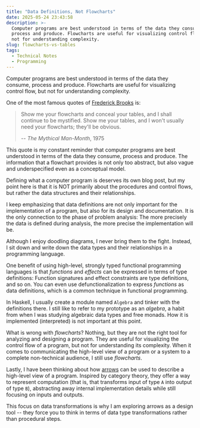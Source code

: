 ```yaml
---
title: "Data Definitions, Not Flowcharts"
date: 2025-05-24 23:43:58
description: >-
  Computer programs are best understood in terms of the data they consume,
  process and produce. Flowcharts are useful for visualizing control flow, but
  not for understanding complexity.
slug: flowcharts-vs-tables
tags:
  - Technical Notes
  - Programming
---
```


Computer programs are best understood in terms of the data they consume, process
and produce. Flowcharts are useful for visualizing control flow, but not for
understanding complexity.

<!--more-->

One of the most famous quotes of [Frederick Brooks] is:

> Show me your flowcharts and conceal your tables, and I shall continue to be
> mystified. Show me your tables, and I won't usually need your flowcharts;
> they'll be obvious.
>
> -- _The Mythical Man-Month_, 1975

This quote is my constant reminder that computer programs are best understood in
terms of the data they consume, process and produce. The information that a
flowchart provides is not only too abstract, but also vague and underspecified
even as a conceptual model.

Defining what a computer program is deserves its own blog post, but my point
here is that it is NOT primarily about the procedures and control flows, but
rather the data structures and their relationships.

I keep emphasizing that data definitions are not only important for the
implementation of a program, but also for its design and documentation. It is
the only connection to the phase of problem analysis: The more precisely the
data is defined during analysis, the more precise the implementation will be.

Although I enjoy doodling diagrams, I never bring them to the fight. Instead, I
sit down and write down the data types and their relationships in a programming
language.

One benefit of using high-level, strongly typed functional programming languages
is that _functions_ and _effects_ can be expressed in terms of type definitions:
Function signatures and effect constraints are type definitions, and so on. You
can even use defunctionalization to express _functions_ as data definitions,
which is a common technique in functional programming.

In Haskell, I usually create a module named `Algebra` and tinker with the
definitions there. I still like to refer to my prototype as an _algebra_, a
habit from when I was studying algebraic data types and free monads. How it is
implemented (interpreted) is not important at this point.

What is wrong with _flowcharts_? Nothing, but they are not the right tool for
analyzing and designing a program. They are useful for visualizing the control
flow of a program, but not for understanding its complexity. When it comes to
communicating the high-level view of a program or a system to a complete
non-technical audience, I still use _flowcharts_.

Lastly, I have been thinking about how [arrows] can be used to describe a
high-level view of a program. Inspired by category theory, they offer a way to
represent computation (that is, that transforms input of type `A` into output of
type `B`), abstracting away internal implementation details while still focusing
on inputs and outputs.

This focus on data transformations is why I am exploring arrows as a design tool
-- they force you to think in terms of data type transformations rather than
procedural steps.

<!-- REFERENCE -->

[Frederick Brooks]: https://en.wikipedia.org/wiki/Frederick_P._Brooks_Jr.
[arrows]: https://en.wikipedia.org/wiki/Arrow_(functional_programming)
